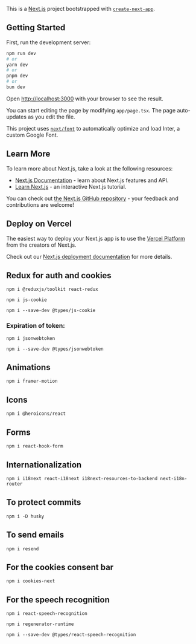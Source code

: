 This is a [Next.js](https://nextjs.org/) project bootstrapped with [`create-next-app`](https://github.com/vercel/next.js/tree/canary/packages/create-next-app).

## Getting Started

First, run the development server:

```bash
npm run dev
# or
yarn dev
# or
pnpm dev
# or
bun dev
```

Open [http://localhost:3000](http://localhost:3000) with your browser to see the result.

You can start editing the page by modifying `app/page.tsx`. The page auto-updates as you edit the file.

This project uses [`next/font`](https://nextjs.org/docs/basic-features/font-optimization) to automatically optimize and load Inter, a custom Google Font.

## Learn More

To learn more about Next.js, take a look at the following resources:

- [Next.js Documentation](https://nextjs.org/docs) - learn about Next.js features and API.
- [Learn Next.js](https://nextjs.org/learn) - an interactive Next.js tutorial.

You can check out [the Next.js GitHub repository](https://github.com/vercel/next.js/) - your feedback and contributions are welcome!

## Deploy on Vercel

The easiest way to deploy your Next.js app is to use the [Vercel Platform](https://vercel.com/new?utm_medium=default-template&filter=next.js&utm_source=create-next-app&utm_campaign=create-next-app-readme) from the creators of Next.js.

Check out our [Next.js deployment documentation](https://nextjs.org/docs/deployment) for more details.

## Redux for auth and cookies

`npm i @reduxjs/toolkit react-redux`

`npm i js-cookie`

`npm i --save-dev @types/js-cookie`

### Expiration of token:

`npm i jsonwebtoken`

`npm i --save-dev @types/jsonwebtoken`

## Animations

`npm i framer-motion`

## Icons

`npm i @heroicons/react`

## Forms

`npm i react-hook-form`

## Internationalization

`npm i i18next react-i18next i18next-resources-to-backend next-i18n-router`

## To protect commits

`npm i -D husky`

## To send emails

`npm i resend`

## For the cookies consent bar

`npm i cookies-next`

## For the speech recognition

`npm i react-speech-recognition`

`npm i regenerator-runtime`

`npm i --save-dev @types/react-speech-recognition`
